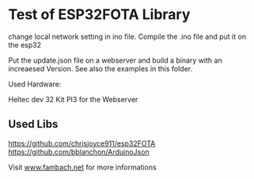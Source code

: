 # Test of ESP32FOTA Library
change local network setting in ino file.
Compile the .ino file and put it on the esp32

Put the update.json file on a webserver and build a binary with an increaesed Version.
See also the examples in this folder.

Used Hardware:

Heltec dev 32 Kit
PI3 for the Webserver


## Used Libs
https://github.com/chrisjoyce911/esp32FOTA
https://github.com/bblanchon/ArduinoJson


Visit www.fambach.net for more informations
